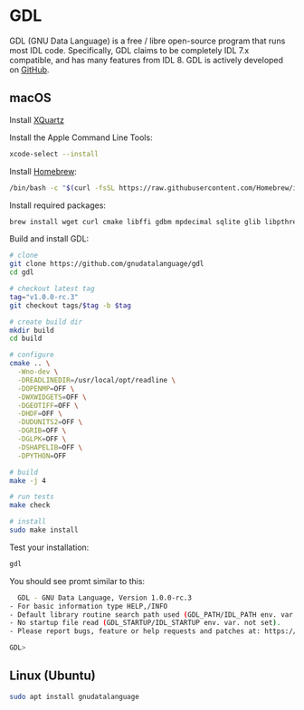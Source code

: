 # GDL

GDL (GNU Data Language) is a free / libre open-source program that runs most IDL code. Specifically, GDL claims to be completely IDL 7.x compatible, and has many features from IDL 8. GDL is actively developed on [GitHub](https://github.com/gnudatalanguage/gdl). 

## macOS

Install [XQuartz](https://www.xquartz.org)

Install the Apple Command Line Tools:

```bash
xcode-select --install
```

Install [Homebrew](https://brew.sh/):

```bash
/bin/bash -c "$(curl -fsSL https://raw.githubusercontent.com/Homebrew/install/HEAD/install.sh)"
```

Install required packages:

```bash
brew install wget curl cmake libffi gdbm mpdecimal sqlite glib libpthread-stubs xorgproto libxau libxdmcp libxcb libx11 libxext libxrender cairo eigen isl libmpc gcc hwloc open-mpi fftw jasper little-cms2 graphicsmagick gsl hdf5 netcdf icu4c harfbuzz pango udunits readline
```

Build and install GDL:

```bash
# clone
git clone https://github.com/gnudatalanguage/gdl
cd gdl

# checkout latest tag
tag="v1.0.0-rc.3"
git checkout tags/$tag -b $tag

# create build dir
mkdir build
cd build

# configure
cmake .. \
  -Wno-dev \
  -DREADLINEDIR=/usr/local/opt/readline \
  -DOPENMP=OFF \
  -DWXWIDGETS=OFF \
  -DGEOTIFF=OFF \
  -DHDF=OFF \
  -DUDUNITS2=OFF \
  -DGRIB=OFF \
  -DGLPK=OFF \
  -DSHAPELIB=OFF \
  -DPYTHON=OFF

# build
make -j 4

# run tests
make check

# install
sudo make install
```

Test your installation:

```bash
gdl
```

You should see promt similar to this:

```bash
  GDL - GNU Data Language, Version 1.0.0-rc.3
- For basic information type HELP,/INFO
- Default library routine search path used (GDL_PATH/IDL_PATH env. var. not set): /usr/local/share/gnudatalanguage/lib
- No startup file read (GDL_STARTUP/IDL_STARTUP env. var. not set). 
- Please report bugs, feature or help requests and patches at: https://github.com/gnudatalanguage/gdl

GDL> 
```

## Linux (Ubuntu)

```bash
sudo apt install gnudatalanguage
```

